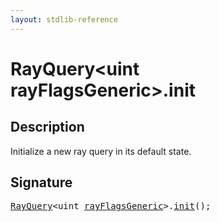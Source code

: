 ```yaml
---
layout: stdlib-reference
---
```


# RayQuery\<uint rayFlagsGeneric\>\.init

## Description

Initialize a new ray query in its default state.




## Signature 

<pre>
<a href="index.html" class="code_type">RayQuery</a>&lt;<span class="code_keyword">uint</span> <a href="index.html#decl-rayFlagsGeneric" class="code_var">rayFlagsGeneric</a>&gt;.<a href="init.html">init</a>();

</pre>

